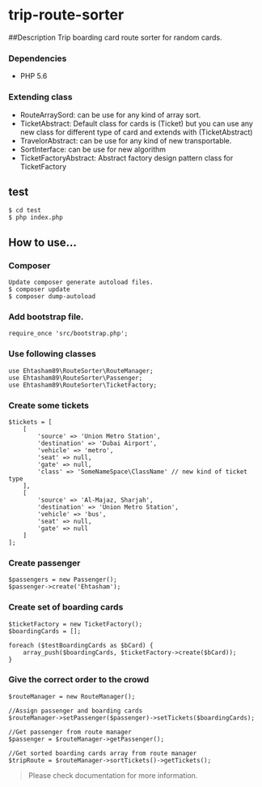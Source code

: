 # trip-route-sorter
##Description 
Trip boarding card route sorter for random cards. 

### Dependencies
- PHP 5.6

### Extending class
* RouteArraySord: can be use for any kind of array sort.
* TicketAbstract: Default class for cards is (Ticket) but you can use any new class for different type of card and extends with (TicketAbstract)
* TravelorAbstract: can be use for any kind of new transportable.
* SortInterface: can be use for new algorithm
* TicketFactoryAbstract: Abstract factory design pattern class for TicketFactory

test 
----------------------------------------------
    $ cd test
    $ php index.php


How to use... 
----------------------------------------------
### Composer
    Update composer generate autoload files.
    $ composer update
    $ composer dump-autoload
### Add bootstrap file.
    require_once 'src/bootstrap.php';

### Use following classes
    use Ehtasham89\RouteSorter\RouteManager;
    use Ehtasham89\RouteSorter\Passenger;
    use Ehtasham89\RouteSorter\TicketFactory;

### Create some tickets
    $tickets = [
        [
            'source' => 'Union Metro Station',
            'destination' => 'Dubai Airport',
            'vehicle' => 'metro',
            'seat' => null,
            'gate' => null,
            'class' => 'SomeNameSpace\ClassName' // new kind of ticket type
        ],
        [
            'source' => 'Al-Majaz, Sharjah',
            'destination' => 'Union Metro Station',
            'vehicle' => 'bus',
            'seat' => null,
            'gate' => null
        ]
    ];

### Create passenger
    $passengers = new Passenger();
    $passenger->create('Ehtasham');

### Create set of boarding cards
    $ticketFactory = new TicketFactory();
    $boardingCards = [];

    foreach ($testBoardingCards as $bCard) {
        array_push($boardingCards, $ticketFactory->create($bCard));
    }

### Give the correct order to the crowd
    $routeManager = new RouteManager();

    //Assign passenger and boarding cards
    $routeManager->setPassenger($passenger)->setTickets($boardingCards);

    //Get passenger from route manager
    $passenger = $routeManager->getPassenger();

    //Get sorted boarding cards array from route manager
    $tripRoute = $routeManager->sortTickets()->getTickets();
    

>Please check documentation for more information.

